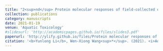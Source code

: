 ```yaml
---
title: "2<sup>nd</sup> Protein molecular responses of field-collected oysters Crassostrea hongkongensis with greatly varying Cu and Zn body burdens"
collection: publications
category: manuscripts
date: 2021-01-19
venue: 'Aquatic Toxicology'
#slidesurl: 'http://academicpages.github.io/files/slides3.pdf'
paperurl: 'http://ylify.github.io/files/Protein molecular responses of field-collected oysters Crassostrea hongkongensis with greatly varying Cu and Zn body burdens.pdf'
citation: '<b>Yunlong Li</b>, Wen-Xiong Wang<sup>*</sup>. (2021). <i>Aquatic Toxicology</i>. 232: 105749. doi: 10.1016/j.aquatox.2021.105749'
---
```


